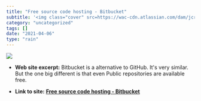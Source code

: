 ```yaml
---
title: "Free source code hosting - Bitbucket"
subtitle: '<img class="cover" src=https://wac-cdn.atlassian.com/dam/jcr:a7a6a501-1329-4543-b204-093584908134/Bi...'
category: "uncategorized"
tags: []
date: "2021-04-06"
type: "rain"
---
```

<img class="cover" src=https://wac-cdn.atlassian.com/dam/jcr:a7a6a501-1329-4543-b204-093584908134/Bitbucket@2x-icon-blue.png>



* **Web site excerpt:** Bitbucket is a alternative to GitHub. It's very similar. But the one big different is that even Public repositories are available free.

* **Link to site:** **[Free source code hosting - Bitbucket](https://bitbucket.org)**
